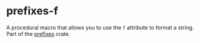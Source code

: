 # prefixes-f

A procedural macro that allows you to use the `f` attribute to format a string.
Part of the [prefixes](https://crates.io/crates/prefixes) crate.

